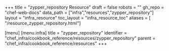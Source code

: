 +++
title = "zypper_repository Resource"
draft = false
robots = ""
gh_repo = "chef-web-docs"
data_path = ["infra","resources","zypper_repository"]
layout = "infra_resource"
toc_layout = "infra_resource_toc"
aliases = [ "/resource_zypper_repository.html"]

[menu]
  [menu.infra]
    title = "zypper_repository"
    identifier = "chef_infra/cookbook_reference/resources/zypper_repository"
    parent = "chef_infra/cookbook_reference/resources"
+++

<!-- The contents of this page are automatically generated from the zypper_repository.yaml file in the data directory. -->
<!-- To suggest a change, edit the https://github.com/chef/chef/blob/main/lib/chef/resource/zypper_repository.rb file
      and submit a pull request to the https://github.com/chef/chef repository. -->

